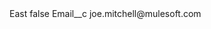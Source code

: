 <?xml version="1.0" encoding="UTF-8"?>
<CustomMetadata xmlns="http://soap.sforce.com/2006/04/metadata" xmlns:xsi="http://www.w3.org/2001/XMLSchema-instance" xmlns:xsd="http://www.w3.org/2001/XMLSchema">
    <label>East</label>
    <protected>false</protected>
    <values>
        <field>Email__c</field>
        <value xsi:type="xsd:string">joe.mitchell@mulesoft.com</value>
    </values>
</CustomMetadata>
